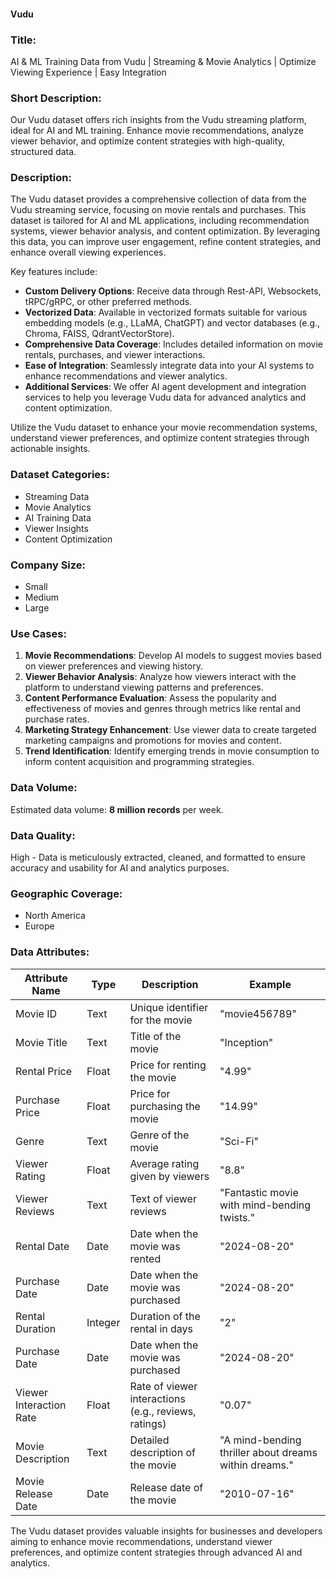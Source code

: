 #### Vudu

### Title:
AI & ML Training Data from Vudu | Streaming & Movie Analytics | Optimize Viewing Experience | Easy Integration

### Short Description:
Our Vudu dataset offers rich insights from the Vudu streaming platform, ideal for AI and ML training. Enhance movie recommendations, analyze viewer behavior, and optimize content strategies with high-quality, structured data.

### Description:
The Vudu dataset provides a comprehensive collection of data from the Vudu streaming service, focusing on movie rentals and purchases. This dataset is tailored for AI and ML applications, including recommendation systems, viewer behavior analysis, and content optimization. By leveraging this data, you can improve user engagement, refine content strategies, and enhance overall viewing experiences.

Key features include:
- **Custom Delivery Options**: Receive data through Rest-API, Websockets, tRPC/gRPC, or other preferred methods.
- **Vectorized Data**: Available in vectorized formats suitable for various embedding models (e.g., LLaMA, ChatGPT) and vector databases (e.g., Chroma, FAISS, QdrantVectorStore).
- **Comprehensive Data Coverage**: Includes detailed information on movie rentals, purchases, and viewer interactions.
- **Ease of Integration**: Seamlessly integrate data into your AI systems to enhance recommendations and viewer analytics.
- **Additional Services**: We offer AI agent development and integration services to help you leverage Vudu data for advanced analytics and content optimization.

Utilize the Vudu dataset to enhance your movie recommendation systems, understand viewer preferences, and optimize content strategies through actionable insights.

### Dataset Categories:
- Streaming Data
- Movie Analytics
- AI Training Data
- Viewer Insights
- Content Optimization

### Company Size:
- Small
- Medium
- Large

### Use Cases:
1. **Movie Recommendations**: Develop AI models to suggest movies based on viewer preferences and viewing history.
2. **Viewer Behavior Analysis**: Analyze how viewers interact with the platform to understand viewing patterns and preferences.
3. **Content Performance Evaluation**: Assess the popularity and effectiveness of movies and genres through metrics like rental and purchase rates.
4. **Marketing Strategy Enhancement**: Use viewer data to create targeted marketing campaigns and promotions for movies and content.
5. **Trend Identification**: Identify emerging trends in movie consumption to inform content acquisition and programming strategies.

### Data Volume:
Estimated data volume: **8 million records** per week.

### Data Quality:
High - Data is meticulously extracted, cleaned, and formatted to ensure accuracy and usability for AI and analytics purposes.

### Geographic Coverage:
- North America
- Europe

### Data Attributes:

| Attribute Name           | Type    | Description                                              | Example                                        |
|--------------------------|---------|----------------------------------------------------------|------------------------------------------------|
| Movie ID                 | Text    | Unique identifier for the movie                         | "movie456789"                                 |
| Movie Title              | Text    | Title of the movie                                      | "Inception"                                   |
| Rental Price             | Float   | Price for renting the movie                             | "4.99"                                         |
| Purchase Price           | Float   | Price for purchasing the movie                          | "14.99"                                        |
| Genre                    | Text    | Genre of the movie                                      | "Sci-Fi"                                       |
| Viewer Rating            | Float   | Average rating given by viewers                         | "8.8"                                          |
| Viewer Reviews           | Text    | Text of viewer reviews                                  | "Fantastic movie with mind-bending twists."    |
| Rental Date              | Date    | Date when the movie was rented                          | "2024-08-20"                                   |
| Purchase Date            | Date    | Date when the movie was purchased                       | "2024-08-20"                                   |
| Rental Duration          | Integer | Duration of the rental in days                          | "2"                                            |
| Purchase Date            | Date    | Date when the movie was purchased                       | "2024-08-20"                                   |
| Viewer Interaction Rate  | Float   | Rate of viewer interactions (e.g., reviews, ratings)     | "0.07"                                         |
| Movie Description        | Text    | Detailed description of the movie                       | "A mind-bending thriller about dreams within dreams." |
| Movie Release Date       | Date    | Release date of the movie                               | "2010-07-16"                                   |

The Vudu dataset provides valuable insights for businesses and developers aiming to enhance movie recommendations, understand viewer preferences, and optimize content strategies through advanced AI and analytics.